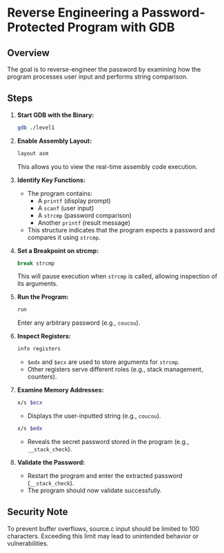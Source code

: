 # Reverse Engineering a Password-Protected Program with GDB

## Overview
The goal is to reverse-engineer the password by examining how the program processes user input and performs string comparison.

## Steps

1. **Start GDB with the Binary:**
   ```sh
   gdb ./level1
   ```

2. **Enable Assembly Layout:**
   ```sh
   layout asm
   ```
   This allows you to view the real-time assembly code execution.

3. **Identify Key Functions:**
   - The program contains:
     - A `printf` (display prompt)
     - A `scanf` (user input)
     - A `strcmp` (password comparison)
     - Another `printf` (result message)
   - This structure indicates that the program expects a password and compares it using `strcmp`.

4. **Set a Breakpoint on strcmp:**
   ```sh
   break strcmp
   ```
   This will pause execution when `strcmp` is called, allowing inspection of its arguments.

5. **Run the Program:**
   ```sh
   run
   ```
   Enter any arbitrary password (e.g., `coucou`).

6. **Inspect Registers:**
   ```sh
   info registers
   ```
   - `$edx` and `$ecx` are used to store arguments for `strcmp`.
   - Other registers serve different roles (e.g., stack management, counters).

7. **Examine Memory Addresses:**
   ```sh
   x/s $ecx
   ```
   - Displays the user-inputted string (e.g., `coucou`).
   
   ```sh
   x/s $edx
   ```
   - Reveals the secret password stored in the program (e.g., `__stack_check`).

8. **Validate the Password:**
   - Restart the program and enter the extracted password (`__stack_check`).
   - The program should now validate successfully.

## Security Note
To prevent buffer overflows, source.c input should be limited to 100 characters. Exceeding this limit may lead to unintended behavior or vulnerabilities.
